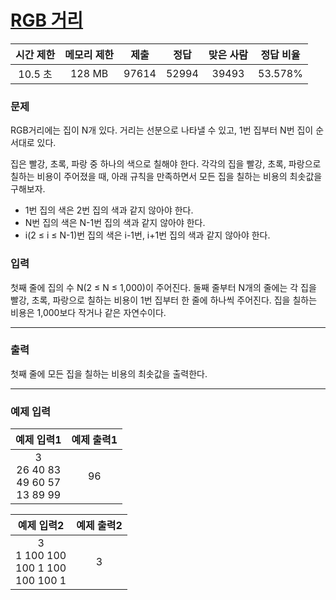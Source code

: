 # [RGB 거리](https://www.acmicpc.net/problem/1149)

<div align = center>

| 시간 제한 | 메모리 제한 | 제출  | 정답  | 맞은 사람 | 정답 비율 |
| :-------: | :---------: | :---: | :---: | :-------: | :-------: |
|  10.5 초  |   128 MB    | 97614 | 52994 |   39493   |  53.578%  |

</div>

### 문제

RGB거리에는 집이 N개 있다. 거리는 선분으로 나타낼 수 있고, 1번 집부터 N번 집이 순서대로 있다.

집은 빨강, 초록, 파랑 중 하나의 색으로 칠해야 한다. 각각의 집을 빨강, 초록, 파랑으로 칠하는 비용이 주어졌을 때, 아래 규칙을 만족하면서 모든 집을 칠하는 비용의 최솟값을 구해보자.

- 1번 집의 색은 2번 집의 색과 같지 않아야 한다.
- N번 집의 색은 N-1번 집의 색과 같지 않아야 한다.
- i(2 ≤ i ≤ N-1)번 집의 색은 i-1번, i+1번 집의 색과 같지 않아야 한다.

### 입력

첫째 줄에 집의 수 N(2 ≤ N ≤ 1,000)이 주어진다. 둘째 줄부터 N개의 줄에는 각 집을 빨강, 초록, 파랑으로 칠하는 비용이 1번 집부터 한 줄에 하나씩 주어진다. 집을 칠하는 비용은 1,000보다 작거나 같은 자연수이다.

---

### 출력

첫째 줄에 모든 집을 칠하는 비용의 최솟값을 출력한다.

---

### 예제 입력

|                예제 입력1                | 예제 출력1 |
| :--------------------------------------: | :--------: |
| 3<br/>26 40 83<br/>49 60 57<br/>13 89 99 |     96     |

|                 예제 입력2                  | 예제 출력2 |
| :-----------------------------------------: | :--------: |
| 3<br/>1 100 100<br/>100 1 100<br/>100 100 1 |     3      |
